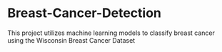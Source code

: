 # Breast-Cancer-Detection
This project utilizes machine learning models to classify breast cancer using the Wisconsin Breast Cancer Dataset
